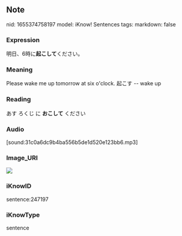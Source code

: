 ## Note
nid: 1655374758197
model: iKnow! Sentences
tags: 
markdown: false

### Expression
明日、6時に<b>起こして</b>ください。

### Meaning
Please wake me up tomorrow at six o'clock.
起こす -- wake up

### Reading
あす ろくじ に <b>おこして</b> ください

### Audio
[sound:31c0a6dc9b4ba556b5de1d520e123bb6.mp3]

### Image_URI
<img src="9a319904342c451e7c5183ca117a1c0f.jpg">

### iKnowID
sentence:247197

### iKnowType
sentence
